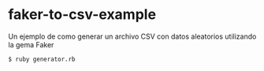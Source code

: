 # faker-to-csv-example
Un ejemplo de como generar un archivo CSV con datos aleatorios utilizando la gema Faker

    $ ruby generator.rb
